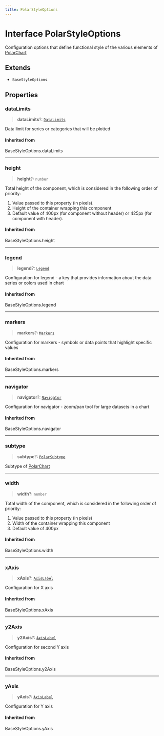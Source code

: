 ```yaml
---
title: PolarStyleOptions
---
```


# Interface PolarStyleOptions

Configuration options that define functional style of the various elements of [PolarChart](../functions/function.PolarChart.md)

## Extends

- `BaseStyleOptions`

## Properties

### dataLimits

> **dataLimits**?: [`DataLimits`](interface.DataLimits.md)

Data limit for series or categories that will be plotted

#### Inherited from

BaseStyleOptions.dataLimits

***

### height

> **height**?: `number`

Total height of the component, which is considered in the following order of priority:

1. Value passed to this property (in pixels).
2. Height of the container wrapping this component
3. Default value of 400px (for component without header) or 425px (for component with header).

#### Inherited from

BaseStyleOptions.height

***

### legend

> **legend**?: [`Legend`](../type-aliases/type-alias.Legend.md)

Configuration for legend - a key that provides information about the data series or colors used in chart

#### Inherited from

BaseStyleOptions.legend

***

### markers

> **markers**?: [`Markers`](../type-aliases/type-alias.Markers.md)

Configuration for markers - symbols or data points that highlight specific values

#### Inherited from

BaseStyleOptions.markers

***

### navigator

> **navigator**?: [`Navigator`](../type-aliases/type-alias.Navigator.md)

Configuration for navigator - zoom/pan tool for large datasets in a chart

#### Inherited from

BaseStyleOptions.navigator

***

### subtype

> **subtype**?: [`PolarSubtype`](../type-aliases/type-alias.PolarSubtype.md)

Subtype of [PolarChart](../functions/function.PolarChart.md)

***

### width

> **width**?: `number`

Total width of the component, which is considered in the following order of priority:

1. Value passed to this property (in pixels)
2. Width of the container wrapping this component
3. Default value of 400px

#### Inherited from

BaseStyleOptions.width

***

### xAxis

> **xAxis**?: [`AxisLabel`](../type-aliases/type-alias.AxisLabel.md)

Configuration for X axis

#### Inherited from

BaseStyleOptions.xAxis

***

### y2Axis

> **y2Axis**?: [`AxisLabel`](../type-aliases/type-alias.AxisLabel.md)

Configuration for second Y axis

#### Inherited from

BaseStyleOptions.y2Axis

***

### yAxis

> **yAxis**?: [`AxisLabel`](../type-aliases/type-alias.AxisLabel.md)

Configuration for Y axis

#### Inherited from

BaseStyleOptions.yAxis
